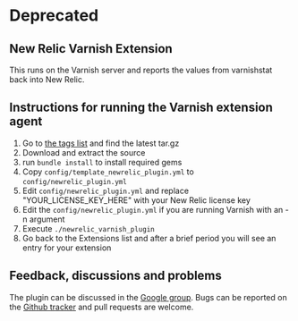 # Deprecated
## New Relic Varnish Extension

This runs on the Varnish server and reports the values from
varnishstat back into New Relic.

## Instructions for running the Varnish extension agent

1. Go to [the tags list](https://github.com/varnish/newrelic_varnish_plugin/tags) and find the latest tar.gz
2. Download and extract the source
3. run `bundle install` to install required gems
4. Copy `config/template_newrelic_plugin.yml` to `config/newrelic_plugin.yml`
5. Edit `config/newrelic_plugin.yml` and replace "YOUR_LICENSE_KEY_HERE" with your New Relic license key
6. Edit the `config/newrelic_plugin.yml` if you are running Varnish
   with an -n argument
7. Execute `./newrelic_varnish_plugin`
8. Go back to the Extensions list and after a brief period you will see an entry for your extension

## Feedback, discussions and problems

The plugin can be discussed in the [Google group][group].  Bugs can be
reported on the [Github tracker][ghbugs] and pull requests are welcome.

  [group]: https://groups.google.com/a/varnish-software.com/forum/#!forum/newrelic
  [ghbugs]: https://github.com/varnish/newrelic_varnish_plugin/issues
